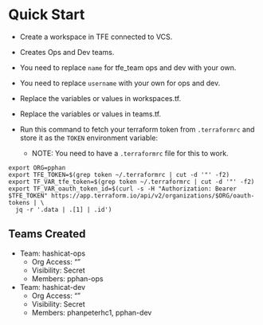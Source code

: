 # Quick Start

* Create a workspace in TFE connected to VCS.
* Creates Ops and Dev teams.

* You need to replace `name` for tfe_team ops and dev with your own.
* You need to replace `username` with your own for ops and dev.
* Replace the variables or values in workspaces.tf.
* Replace the variables or values in teams.tf.
* Run this command to fetch your terraform token from `.terraformrc` and store it as the `TOKEN` environment variable:
	* NOTE: You need to have a `.terraformrc` file for this to work.

``` shell
export ORG=pphan
export TFE_TOKEN=$(grep token ~/.terraformrc | cut -d '"' -f2)
export TF_VAR_tfe_token=$(grep token ~/.terraformrc | cut -d '"' -f2)
export TF_VAR_oauth_token_id=$(curl -s -H "Authorization: Bearer $TFE_TOKEN" https://app.terraform.io/api/v2/organizations/$ORG/oauth-tokens | \
  jq -r '.data | .[1] | .id')
```

## Teams Created
* Team: hashicat-ops
	* Org Access: “”
	* Visibility: Secret
	* Members: pphan-ops
* Team: hashicat-dev
	* Org Access: “”
	* Visibility: Secret
	* Members: phanpeterhc1, pphan-dev
